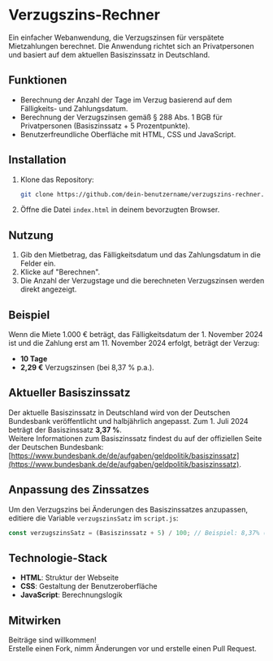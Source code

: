 
# Verzugszins-Rechner

Ein einfacher Webanwendung, die Verzugszinsen für verspätete Mietzahlungen berechnet. Die Anwendung richtet sich an Privatpersonen und basiert auf dem aktuellen Basiszinssatz in Deutschland.

## Funktionen
- Berechnung der Anzahl der Tage im Verzug basierend auf dem Fälligkeits- und Zahlungsdatum.
- Berechnung der Verzugszinsen gemäß § 288 Abs. 1 BGB für Privatpersonen (Basiszinssatz + 5 Prozentpunkte).
- Benutzerfreundliche Oberfläche mit HTML, CSS und JavaScript.

## Installation
1. Klone das Repository:
   ```bash
   git clone https://github.com/dein-benutzername/verzugszins-rechner.git
   ```
2. Öffne die Datei `index.html` in deinem bevorzugten Browser.

## Nutzung
1. Gib den Mietbetrag, das Fälligkeitsdatum und das Zahlungsdatum in die Felder ein.
2. Klicke auf "Berechnen".
3. Die Anzahl der Verzugstage und die berechneten Verzugszinsen werden direkt angezeigt.

## Beispiel
Wenn die Miete 1.000 € beträgt, das Fälligkeitsdatum der 1. November 2024 ist und die Zahlung erst am 11. November 2024 erfolgt, beträgt der Verzug:
- **10 Tage**
- **2,29 €** Verzugszinsen (bei 8,37 % p.a.).

## Aktueller Basiszinssatz
Der aktuelle Basiszinssatz in Deutschland wird von der Deutschen Bundesbank veröffentlicht und halbjährlich angepasst. Zum 1. Juli 2024 beträgt der Basiszinssatz **3,37 %**.  
Weitere Informationen zum Basiszinssatz findest du auf der offiziellen Seite der Deutschen Bundesbank:  
[https://www.bundesbank.de/de/aufgaben/geldpolitik/basiszinssatz](https://www.bundesbank.de/de/aufgaben/geldpolitik/basiszinssatz).

## Anpassung des Zinssatzes
Um den Verzugszins bei Änderungen des Basiszinssatzes anzupassen, editiere die Variable `verzugszinsSatz` im `script.js`:
```javascript
const verzugszinsSatz = (Basiszinssatz + 5) / 100; // Beispiel: 8,37% (3,37% + 5%)
```

## Technologie-Stack
- **HTML**: Struktur der Webseite
- **CSS**: Gestaltung der Benutzeroberfläche
- **JavaScript**: Berechnungslogik

## Mitwirken
Beiträge sind willkommen!  
Erstelle einen Fork, nimm Änderungen vor und erstelle einen Pull Request.
